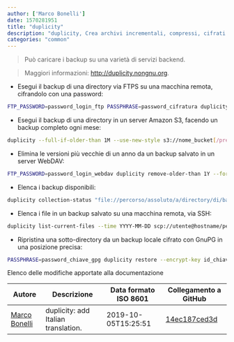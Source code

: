 ```yaml
---
author: ['Marco Bonelli']
date: 1570281951
title: "duplicity"
description: "duplicity, Crea archivi incrementali, compressi, cifrati con controllo di versione."
categories: "common"
---
```

> Può caricare i backup su una varietà di servizi backend.

> Maggiori informazioni: <http://duplicity.nongnu.org>.

- Esegui il backup di una directory via FTPS su una macchina remota, cifrandolo con una password:

```bash
FTP_PASSWORD=password_login_ftp PASSPHRASE=password_cifratura duplicity percorso/a/cartella_sorgente ftps://utente@hostname/percorso/a/cartella_target/
```

- Esegui il backup di una directory in un server Amazon S3, facendo un backup completo ogni mese:

```bash
duplicity --full-if-older-than 1M --use-new-style s3://nome_bucket[/prefisso]
```

- Elimina le versioni più vecchie di un anno da un backup salvato in un server WebDAV:

```bash
FTP_PASSWORD=password_login_webdav duplicity remove-older-than 1Y --force webdav[s]://utente@hostname[:porta]/directory
```

- Elenca i backup disponibili:

```bash
duplicity collection-status "file://percorso/assoluto/a/directory/di/backup"
```

- Elenca i file in un backup salvato su una macchina remota, via SSH:

```bash
duplicity list-current-files --time YYYY-MM-DD scp://utente@hostname/percorso/a/directory/backup
```

- Ripristina una sotto-directory da un backup locale cifrato con GnuPG in una posizione precisa:

```bash
PASSPHRASE=password_chiave_gpg duplicity restore --encrypt-key id_chiave_gpg --file-to-restore percorso/relativo/sotto_directory file://percorso/assoluto/a/directory/di/backup percorso/a/directory/dove/ripristinare
```
Elenco delle modifiche apportate alla documentazione


Autore | Descrizione | Data formato ISO 8601 | Collegamento a GitHub
------|-----|-----|-----
[Marco Bonelli](mailto:marco@mebeim.net) | duplicity: add Italian translation. | 2019-10-05T15:25:51 | [14ec187ced3d](https://github.com/tldr-pages/tldr/commit/14ec187ced3d0827c0f0642967a27dd3261e55b9)

